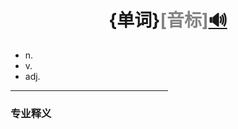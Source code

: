 <!--这个地方是标题，分别填写单词(首字母大写)、音标(复制README.md文档的音标)、音频链接(复制README.md文档的链接)，如果还是不会请参考第一个单词Access的详情(Detailed/Access.md)-->
# <center>**{单词}**<font color="#848484">[音标]</font>[🔊](音频链接)</center>

<!--词性及解释()-->
- n. 
- v. 
- adj. 

<hr style="width:50%"/>

<!--词性及解释-->
### 专业释义

<!--示例，记得删除-->
<!--
**接入：**

ADSL technology is an rising method to access Internet now.

ADSL技术是当今正在兴起的一种网络接入方式。

**准入:**

PEPs are normally implemented on network devices, such as routers, switches, network access servers (NAS) and VoIP gateways.

当策略实施条件满足时，由策略执行点执行策略。 通常PEP在传输层上执行策略，PEP通常驻留在网络设备上，如路由器、交换机、准入服务器和VoIP网关。

**访问:**

User ServeL access control according to the identity of individual user isimplemented, which ensures the security of the system.

根据用户身份进行访问控制，保障系统安全。
-->